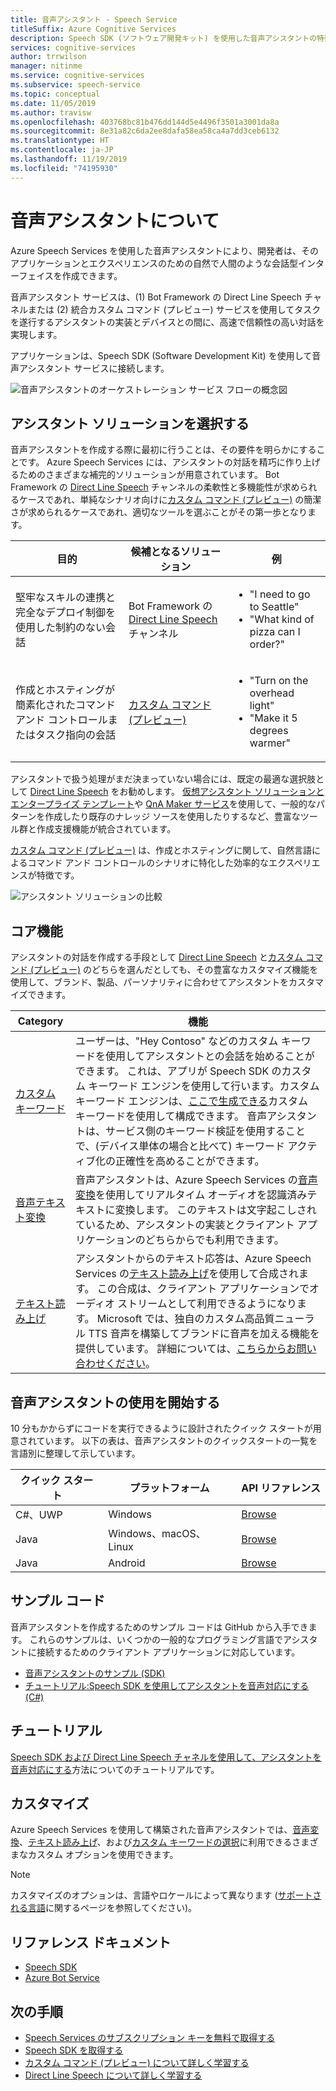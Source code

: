```yaml
---
title: 音声アシスタント - Speech Service
titleSuffix: Azure Cognitive Services
description: Speech SDK (ソフトウェア開発キット) を使用した音声アシスタントの特徴、機能、制限の概要。
services: cognitive-services
author: trrwilson
manager: nitinme
ms.service: cognitive-services
ms.subservice: speech-service
ms.topic: conceptual
ms.date: 11/05/2019
ms.author: travisw
ms.openlocfilehash: 403768bc81b476dd144d5e4496f3501a3001da8a
ms.sourcegitcommit: 8e31a82c6da2ee8dafa58ea58ca4a7dd3ceb6132
ms.translationtype: HT
ms.contentlocale: ja-JP
ms.lasthandoff: 11/19/2019
ms.locfileid: "74195930"
---
```

# <a name="about-voice-assistants"></a>音声アシスタントについて

Azure Speech Services を使用した音声アシスタントにより、開発者は、そのアプリケーションとエクスペリエンスのための自然で人間のような会話型インターフェイスを作成できます。

音声アシスタント サービスは、(1) Bot Framework の Direct Line Speech チャネルまたは (2) 統合カスタム コマンド (プレビュー) サービスを使用してタスクを遂行するアシスタントの実装とデバイスとの間に、高速で信頼性の高い対話を実現します。

アプリケーションは、Speech SDK (Software Development Kit) を使用して音声アシスタント サービスに接続します。

   ![音声アシスタントのオーケストレーション サービス フローの概念図](media/voice-assistants/overview.png "音声アシスタントのフロー")

## <a name="choosing-an-assistant-solution"></a>アシスタント ソリューションを選択する

音声アシスタントを作成する際に最初に行うことは、その要件を明らかにすることです。 Azure Speech Services には、アシスタントの対話を精巧に作り上げるためのさまざまな補完的ソリューションが用意されています。 Bot Framework の [Direct Line Speech](direct-line-speech.md) チャンネルの柔軟性と多機能性が求められるケースであれ、単純なシナリオ向けに[カスタム コマンド (プレビュー)](custom-commands.md) の簡潔さが求められるケースであれ、適切なツールを選ぶことがその第一歩となります。

| 目的 | 候補となるソリューション | 例 |
|-------------------|------------------|----------------|
|堅牢なスキルの連携と完全なデプロイ制御を使用した制約のない会話 | Bot Framework の [Direct Line Speech](direct-line-speech.md) チャンネル | <ul><li>"I need to go to Seattle"</li><li>"What kind of pizza can I order?"</li></ul>
|作成とホスティングが簡素化されたコマンド アンド コントロールまたはタスク指向の会話 | [カスタム コマンド (プレビュー)](custom-commands.md) | <ul><li>"Turn on the overhead light"</li><li>"Make it 5 degrees warmer"</ul>

アシスタントで扱う処理がまだ決まっていない場合には、既定の最適な選択肢として [Direct Line Speech](direct-line-speech.md) をお勧めします。 [仮想アシスタント ソリューションとエンタープライズ テンプレート](https://docs.microsoft.com/azure/bot-service/bot-builder-enterprise-template-overview)や [QnA Maker サービス](https://docs.microsoft.com/azure/cognitive-services/QnAMaker/Overview/overview)を使用して、一般的なパターンを作成したり既存のナレッジ ソースを使用したりするなど、豊富なツール群と作成支援機能が統合されています。

[カスタム コマンド (プレビュー)](custom-commands.md) は、作成とホスティングに関して、自然言語によるコマンド アンド コントロールのシナリオに特化した効率的なエクスペリエンスが特徴です。

   ![アシスタント ソリューションの比較](media/voice-assistants/assistant-solution-comparison.png "アシスタント ソリューションの比較")

## <a name="core-features"></a>コア機能

アシスタントの対話を作成する手段として [Direct Line Speech](direct-line-speech.md) と[カスタム コマンド (プレビュー)](custom-commands.md) のどちらを選んだとしても、その豊富なカスタマイズ機能を使用して、ブランド、製品、パーソナリティに合わせてアシスタントをカスタマイズできます。

| Category | 機能 |
|----------|----------|
|[カスタム キーワード](speech-devices-sdk-create-kws.md) | ユーザーは、"Hey Contoso" などのカスタム キーワードを使用してアシスタントとの会話を始めることができます。 これは、アプリが Speech SDK のカスタム キーワード エンジンを使用して行います。カスタム キーワード エンジンは、[ここで生成できる](speech-devices-sdk-create-kws.md)カスタム キーワードを使用して構成できます。 音声アシスタントは、サービス側のキーワード検証を使用することで、(デバイス単体の場合と比べて) キーワード アクティブ化の正確性を高めることができます。
|[音声テキスト変換](speech-to-text.md) | 音声アシスタントは、Azure Speech Services の[音声変換](speech-to-text.md)を使用してリアルタイム オーディオを認識済みテキストに変換します。 このテキストは文字起こしされているため、アシスタントの実装とクライアント アプリケーションのどちらからでも利用できます。
|[テキスト読み上げ](text-to-speech.md) | アシスタントからのテキスト応答は、Azure Speech Services の[テキスト読み上げ](text-to-speech.md)を使用して合成されます。 この合成は、クライアント アプリケーションでオーディオ ストリームとして利用できるようになります。 Microsoft では、独自のカスタム高品質ニューラル TTS 音声を構築してブランドに音声を加える機能を提供しています。 詳細については、[こちらからお問い合わせください](mailto:mstts@microsoft.com)。

## <a name="getting-started-with-voice-assistants"></a>音声アシスタントの使用を開始する

10 分もかからずにコードを実行できるように設計されたクイック スタートが用意されています。 以下の表は、音声アシスタントのクイックスタートの一覧を言語別に整理して示しています。

| クイック スタート | プラットフォーム | API リファレンス |
|------------|----------|---------------|
| C#、UWP | Windows | [Browse](https://aka.ms/csspeech/csharpref) |
| Java | Windows、macOS、Linux | [Browse](https://aka.ms/csspeech/javaref) |
| Java | Android | [Browse](https://aka.ms/csspeech/javaref) |

## <a name="sample-code"></a>サンプル コード

音声アシスタントを作成するためのサンプル コードは GitHub から入手できます。 これらのサンプルは、いくつかの一般的なプログラミング言語でアシスタントに接続するためのクライアント アプリケーションに対応しています。

* [音声アシスタントのサンプル (SDK)](https://aka.ms/csspeech/samples)
* [チュートリアル:Speech SDK を使用してアシスタントを音声対応にする (C#)](tutorial-voice-enable-your-bot-speech-sdk.md)

## <a name="tutorial"></a>チュートリアル

[Speech SDK および Direct Line Speech チャネルを使用して、アシスタントを音声対応にする](tutorial-voice-enable-your-bot-speech-sdk.md)方法についてのチュートリアルです。

## <a name="customization"></a>カスタマイズ

Azure Speech Services を使用して構築された音声アシスタントでは、[音声変換](speech-to-text.md)、[テキスト読み上げ](text-to-speech.md)、および[カスタム キーワードの選択](speech-devices-sdk-create-kws.md)に利用できるさまざまなカスタム オプションを使用できます。

> [!NOTE]
> カスタマイズのオプションは、言語やロケールによって異なります ([サポートされる言語](supported-languages.md)に関するページを参照してください)。

## <a name="reference-docs"></a>リファレンス ドキュメント

* [Speech SDK](speech-sdk-reference.md)
* [Azure Bot Service](https://docs.microsoft.com/azure/bot-service/?view=azure-bot-service-4.0)

## <a name="next-steps"></a>次の手順

* [Speech Services のサブスクリプション キーを無料で取得する](get-started.md)
* [Speech SDK を取得する](speech-sdk.md)
* [カスタム コマンド (プレビュー) について詳しく学習する](custom-commands.md)
* [Direct Line Speech について詳しく学習する](direct-line-speech.md)
